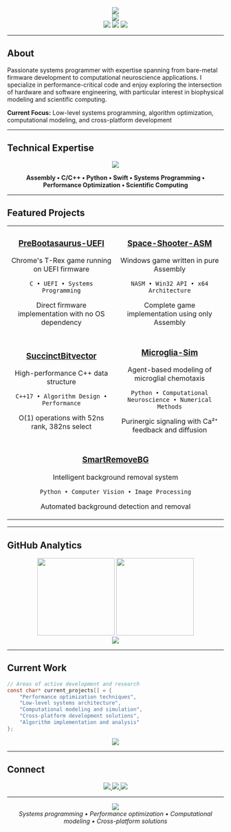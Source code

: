 <div align="center">
  <img src="https://readme-typing-svg.herokuapp.com?font=JetBrains+Mono&size=24&duration=3000&pause=1000&color=2F81F7&center=true&vCenter=true&width=500&lines=Assembly+%E2%80%A2+C%2FC%2B%2B+%E2%80%A2+Python+%E2%80%A2+Swift;" />
</div>

<div align="center">
  <img src="https://capsule-render.vercel.app/api?type=waving&color=gradient&customColorList=12,20,14&height=100&section=header&fontSize=0&fontColor=fff&animation=fadeIn"/>
</div>

<div align="center">
  <img src="https://komarev.com/ghpvc/?username=vladamisici&label=Profile%20Views&color=2F81F7&style=flat-square" />
  <img src="https://img.shields.io/github/followers/vladamisici?label=Followers&style=social" />
  <img src="https://img.shields.io/badge/Location-Romania-informational?style=flat-square&color=2F81F7" />
</div>

---

## About

Passionate systems programmer with expertise spanning from bare-metal firmware development to computational neuroscience applications. I specialize in performance-critical code and enjoy exploring the intersection of hardware and software engineering, with particular interest in biophysical modeling and scientific computing.

**Current Focus:** Low-level systems programming, algorithm optimization, computational modeling, and cross-platform development

---

## Technical Expertise

<div align="center">
  <img src="https://skillicons.dev/icons?i=c,cpp,py,swift,git,github,windows,linux&theme=light" />
</div>

<div align="center">
  
**Assembly • C/C++ • Python • Swift • Systems Programming • Performance Optimization • Scientific Computing**
  
</div>

---

## Featured Projects

<table align="center">
<tr>
<td align="center" width="50%">

### [PreBootasaurus-UEFI](https://github.com/vladamisici/PreBootasaurus-UEFI)
Chrome's T-Rex game running on UEFI firmware
```
C • UEFI • Systems Programming
```
Direct firmware implementation with no OS dependency

</td>
<td align="center" width="50%">

### [Space-Shooter-ASM](https://github.com/vladamisici/space-shooter-asm)  
Windows game written in pure Assembly
```
NASM • Win32 API • x64 Architecture
```
Complete game implementation using only Assembly

</td>
</tr>
<tr>
<td align="center" width="50%">

### [SuccinctBitvector](https://github.com/vladamisici/SuccinctBitvector)
High-performance C++ data structure
```
C++17 • Algorithm Design • Performance
```
O(1) operations with 52ns rank, 382ns select

</td>
<td align="center" width="50%">

### [Microglia-Sim](https://github.com/vladamisici/microglia_sim)
Agent-based modeling of microglial chemotaxis
```
Python • Computational Neuroscience • Numerical Methods
```
Purinergic signaling with Ca²⁺ feedback and diffusion

</td>
</tr>
<tr>
<td align="center" colspan="2">

### [SmartRemoveBG](https://github.com/vladamisici/SmartRemoveBG)
Intelligent background removal system
```
Python • Computer Vision • Image Processing
```
Automated background detection and removal

</td>
</tr>
</table>

---

## GitHub Analytics

<div align="center">
  <img height="180em" src="https://github-readme-stats.vercel.app/api?username=vladamisici&show_icons=true&theme=default&include_all_commits=true&count_private=true&border_color=e4e2e2&icon_color=2F81F7&title_color=2F81F7&text_color=333&bg_color=ffffff"/>
  <img height="180em" src="https://github-readme-stats.vercel.app/api/top-langs/?username=vladamisici&layout=compact&theme=default&border_color=e4e2e2&title_color=2F81F7&text_color=333&bg_color=ffffff"/>
</div>

<div align="center">
  <img src="https://github-readme-streak-stats.herokuapp.com/?user=vladamisici&theme=default&hide_border=false&border=e4e2e2&background=ffffff&stroke=2F81F7&ring=2F81F7&fire=2F81F7&currStreakLabel=2F81F7" />
</div>

---

## Current Work

```c
// Areas of active development and research
const char* current_projects[] = {
    "Performance optimization techniques",
    "Low-level systems architecture",
    "Computational modeling and simulation",
    "Cross-platform development solutions",
    "Algorithm implementation and analysis"
};
```

<div align="center">
  <img src="https://github-readme-activity-graph.vercel.app/graph?username=vladamisici&theme=minimal&hide_border=true&area=true&custom_title=Development%20Activity"/>
</div>

---

## Connect

<div align="center">
  <a href="https://github.com/vladamisici">
    <img src="https://img.shields.io/badge/GitHub-181717?style=for-the-badge&logo=github&logoColor=white" />
  </a>
  <a href="https://www.linkedin.com/in/vladamisici/">
    <img src="https://img.shields.io/badge/LinkedIn-0A66C2?style=for-the-badge&logo=linkedin&logoColor=white" />
  </a>
  <a href="mailto:vladamisici1@gmail.com">
    <img src="https://img.shields.io/badge/Email-EA4335?style=for-the-badge&logo=gmail&logoColor=white" />
  </a>
</div>

---

<div align="center">
  <img src="https://capsule-render.vercel.app/api?type=waving&color=gradient&customColorList=12,20,14&height=80&section=footer&fontSize=0&fontColor=fff&animation=fadeIn"/>
</div>

<div align="center">
  <i>Systems programming • Performance optimization • Computational modeling • Cross-platform solutions</i>
</div>
